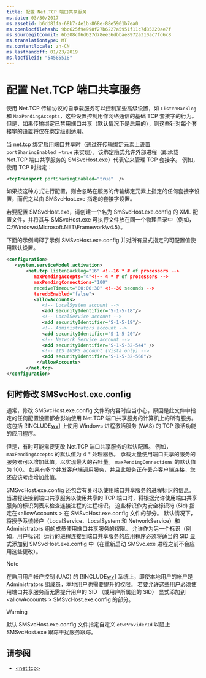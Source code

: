 ```yaml
---
title: 配置 Net.TCP 端口共享服务
ms.date: 03/30/2017
ms.assetid: b6dd81fa-68b7-4e1b-868e-88e5901b7ea0
ms.openlocfilehash: 9bc625f9e998f27b6227a5951f11c7d85220ae7f
ms.sourcegitcommit: 6b308cf6d627d78ee36dbbae8972a310ac7fd6c8
ms.translationtype: MT
ms.contentlocale: zh-CN
ms.lasthandoff: 01/23/2019
ms.locfileid: "54585518"
---
```

# <a name="configuring-the-nettcp-port-sharing-service"></a>配置 Net.TCP 端口共享服务
使用 Net.TCP 传输协议的自承载服务可以控制某些高级设置，如 `ListenBacklog` 和 `MaxPendingAccepts`，这些设置控制用作网络通信的基础 TCP 套接字的行为。 但是，如果传输绑定已禁用端口共享（默认情况下是启用的），则这些针对每个套接字的设置将仅在绑定级别适用。  
  
 当 net.tcp 绑定启用端口共享时（通过在传输绑定元素上设置 `portSharingEnabled =true` 来实现），该绑定隐式允许外部进程（即承载 Net.TCP 端口共享服务的 SMSvcHost.exe）代表它来管理 TCP 套接字。 例如，使用 TCP 时指定：  
  
```xml  
<tcpTransport portSharingEnabled="true"  />  
```  
  
 如果按这种方式进行配置，则会忽略在服务的传输绑定元素上指定的任何套接字设置，而代之以由 SMSvcHost.exe 指定的套接字设置。  
  
 若要配置 SMSvcHost.exe，请创建一个名为 SmSvcHost.exe.config 的 XML 配置文件，并将其与 SMSvcHost.exe 可执行文件放在同一个物理目录中（例如，C:\Windows\Microsoft.NET\Framework\v4.5）。  
  
 下面的示例阐释了示例 SMSvcHost.exe.config 并对所有显式指定的可配置值使用默认设置。  
  
```xml  
<configuration>  
   <system.serviceModel.activation>  
       <net.tcp listenBacklog="16" <!--16 * # of processors -->  
          maxPendingAccepts="4"<!-- 4 * # of processors -->  
          maxPendingConnections="100"  
          receiveTimeout="00:00:30" <!--30 seconds -->  
          teredoEnabled="false">  
          <allowAccounts>  
             <!-- LocalSystem account -->  
             <add securityIdentifier="S-1-5-18"/>  
             <!-- LocalService account -->  
             <add securityIdentifier="S-1-5-19"/>  
             <!-- Administrators account -->  
             <add securityIdentifier="S-1-5-20"/>  
             <!-- Network Service account -->  
             <add securityIdentifier="S-1-5-32-544" />  
             <!-- IIS_IUSRS account (Vista only) -->  
             <add securityIdentifier="S-1-5-32-568"/>  
           </allowAccounts>  
       </net.tcp>  
</configuration>  
```  
  
## <a name="when-to-modify-smsvchostexeconfig"></a>何时修改 SMSvcHost.exe.config  
 通常，修改 SMSvcHost.exe.config 文件的内容时应当小心，原因是此文件中指定的任何配置设置都会影响使用 Net.TCP 端口共享服务的计算机上的所有服务。 这包括 [!INCLUDE[wv](../../../../includes/wv-md.md)] 上使用 Windows 进程激活服务 (WAS) 的 TCP 激活功能的应用程序。  
  
 但是，有时可能需要更改 Net.TCP 端口共享服务的默认配置。 例如，`maxPendingAccepts` 的默认值为 4 * 处理器数。 承载大量使用端口共享的服务的服务器可以增加此值，以实现最大的吞吐量。 `maxPendingConnections` 的默认值为 100。 如果有多个并发客户端调用服务，并且此服务正在丢弃客户端连接，您还应该考虑增加此值。  
  
 SMSvcHost.exe.config 还包含有关可以使用端口共享服务的进程标识的信息。 当进程连接到端口共享服务以使用共享的 TCP 端口时，将根据允许使用端口共享服务的标识列表来检查连接进程的进程标识。 这些标识作为安全标识符 (Sid) 指定在\<allowAccounts > 在 SMSvcHost.exe.config 文件的部分。 默认情况下，将授予系统帐户（LocalService、LocalSystem 和 NetworkService）和 Administrators 组的成员使用端口共享服务的权限。 允许作为另一个标识（例如，用户标识）运行的进程连接到端口共享服务的应用程序必须将适当的 SID 显式添加到 SMSvcHost.exe.config 中（在重新启动 SMSvc.exe 进程之前不会应用这些更改）。  
  
> [!NOTE]
>  在启用用户帐户控制 (UAC) 的 [!INCLUDE[wv](../../../../includes/wv-md.md)] 系统上，即使本地用户的帐户是 Administrators 组成员，本地用户也需要提升的权限。 若要允许这些用户必须使用端口共享服务而无需提升用户的 SID （或用户所属组的 SID） 显式添加到\<allowAccounts > SMSvcHost.exe.config 的部分。  
  
> [!WARNING]
>  默认 SMSvcHost.exe.config 文件指定自定义 `etwProviderId` 以阻止 SMSvcHost.exe 跟踪干扰服务跟踪。  
  
## <a name="see-also"></a>请参阅
- [\<net.tcp>](../../../../docs/framework/configure-apps/file-schema/wcf/net-tcp.md)
